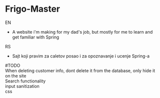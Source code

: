 # Frigo-Master
EN  
  - A website i'm making for my dad's job, but mostly for me to learn and get familiar with Spring  
  
RS  
  - Sajt koji pravim za caletov posao i za opoznavanje i ucenje Spring-a

#TODO  
  When deleting customer info, dont delete it from the database, only hide it on the site  
  Search functionality  
  input sanitization  
  css  